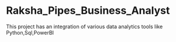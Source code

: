 # Raksha_Pipes_Business_Analyst
This project has an integration of various data analytics tools like Python,Sql,PowerBI
